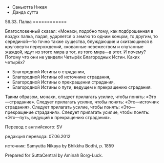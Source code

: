 









* Саньютта Никая
* Данда сутта


56\.33\. Палка
\=\=\=\=\=\=\=\=\=\=\=\=



Благословенный сказал: «Монахи, подобно тому, как подброшенная в воздух палка, падая, ударяется о землю то одним концом, то другим, то серединой—то точно также существа, блуждающие и скитающиеся в круговерти перерождений, скованные невежеством и спутанные жаждой, идут из этого мира в тот, из того мира—в этот\. И почему? Потому что они не увидели Четырёх Благородных Истин\. Каких четырёх?


* Благородной Истины о страдании,
* Благородной Истины об источнике страдания,
* Благородной Истины о прекращении страдания,
* Благородной Истины о пути, ведущем к прекращению страдания\.


Таким образом, монахи, следует прилагать усилие, чтобы понять: «Это—страдание»\. Следует прилагать усилие, чтобы понять: «Это—источник страдания»\. Следует прилагать усилие, чтобы понять: «Это—прекращение страдания»\. Следует прилагать усилие, чтобы понять: «Это—путь, ведущий к прекращению страдания»\.



Перевод с английского: SV


редакция перевода: 07\.06\.2012


источник: Samyutta Nikaya by Bhikkhu Bodhi, p\. 1859


Prepared for SuttaCentral by Aminah Borg\-Luck\.






